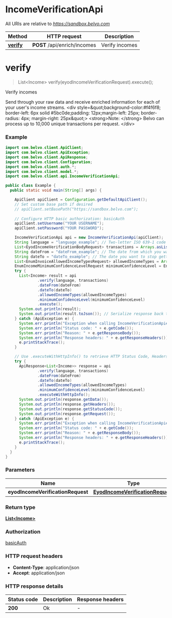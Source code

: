 # IncomeVerificationApi

All URIs are relative to *https://sandbox.belvo.com*

| Method | HTTP request | Description |
|------------- | ------------- | -------------|
| [**verify**](IncomeVerificationApi.md#verify) | **POST** /api/enrich/incomes | Verify incomes |


<a name="verify"></a>
# **verify**
> List&lt;Income&gt; verify(eyodIncomeVerificationRequest).execute();

Verify incomes

Send through your raw data and receive enriched information for each of your user&#39;s income streams.  &lt;div style&#x3D;\&quot;background-color:#f4f6f8; border-left: 6px solid #5bc0de;padding: 12px;margin-left: 25px; border-radius: 4px; margin-right: 25px\&quot;&gt; &lt;strong&gt;Note: &lt;/strong&gt; Belvo can process up to 10,000 unique transactions per request. &lt;/div&gt;

### Example
```java
import com.belvo.client.ApiClient;
import com.belvo.client.ApiException;
import com.belvo.client.ApiResponse;
import com.belvo.client.Configuration;
import com.belvo.client.auth.*;
import com.belvo.client.model.*;
import com.belvo.client.api.IncomeVerificationApi;

public class Example {
  public static void main(String[] args) {

    ApiClient apiClient = Configuration.getDefaultApiClient();
    // Set custom base path if desired
    // apiClient.setBasePath("https://sandbox.belvo.com");
    
    // Configure HTTP basic authorization: basicAuth
    apiClient.setUsername("YOUR USERNAME");
    apiClient.setPassword("YOUR PASSWORD");

    IncomeVerificationApi api = new IncomeVerificationApi(apiClient);
    String language = "language_example"; // Two-letter ISO 639-1 code for the language of the transaction.
    List<EyodIncomeVerificationBodyRequest> transactions = Arrays.asList(); // An array of transaction objects that you want enriched.  **Note:** Each object corresponds to one, unique transaction and you can send through up to 10,000 transactions per request.
    String dateFrom = "dateFrom_example"; // The date from which you want to start getting incomes for, in `YYYY-MM-DD` format, within the last 365 days. When you use this parameter, you must also send `date_to`.  ⚠️ The value of `date_from` cannot be greater than `date_to`.
    String dateTo = "dateTo_example"; // The date you want to stop getting incomes for, in `YYYY-MM-DD` format, within the last 365 days. When you use this parameter, you must also send `date_from`.  ⚠️ The value of `date_to` cannot be greater than today's date (in other words, no future dates).
    List<EnumInvoiceAllowedIncomeTypesRequest> allowedIncomeTypes = Arrays.asList();
    EnumIncomeMinimumConfidenceLevelRequest minimumConfidenceLevel = EnumIncomeMinimumConfidenceLevelRequest.fromValue("HIGH");
    try {
      List<Income> result = api
              .verify(language, transactions)
              .dateFrom(dateFrom)
              .dateTo(dateTo)
              .allowedIncomeTypes(allowedIncomeTypes)
              .minimumConfidenceLevel(minimumConfidenceLevel)
              .execute();
      System.out.println(result);
      System.out.println(result.toJson()); // Serialize response back to JSON 
    } catch (ApiException e) {
      System.err.println("Exception when calling IncomeVerificationApi#verify");
      System.err.println("Status code: " + e.getCode());
      System.err.println("Reason: " + e.getResponseBody());
      System.err.println("Response headers: " + e.getResponseHeaders());
      e.printStackTrace();
    }

    // Use .executeWithHttpInfo() to retrieve HTTP Status Code, Headers and Request 
    try {
      ApiResponse<List<Income>> response = api
              .verify(language, transactions)
              .dateFrom(dateFrom)
              .dateTo(dateTo)
              .allowedIncomeTypes(allowedIncomeTypes)
              .minimumConfidenceLevel(minimumConfidenceLevel)
              .executeWithHttpInfo();
      System.out.println(response.getData());
      System.out.println(response.getHeaders());
      System.out.println(response.getStatusCode());
      System.out.println(response.getRequest());
    } catch (ApiException e) {
      System.err.println("Exception when calling IncomeVerificationApi#verify");
      System.err.println("Status code: " + e.getCode());
      System.err.println("Reason: " + e.getResponseBody());
      System.err.println("Response headers: " + e.getResponseHeaders());
      e.printStackTrace();
    }
  }
}
```

### Parameters

| Name | Type | Description  | Notes |
|------------- | ------------- | ------------- | -------------|
| **eyodIncomeVerificationRequest** | [**EyodIncomeVerificationRequest**](EyodIncomeVerificationRequest.md)|  | |

### Return type

[**List&lt;Income&gt;**](Income.md)

### Authorization

[basicAuth](../README.md#basicAuth)

### HTTP request headers

 - **Content-Type**: application/json
 - **Accept**: application/json

### HTTP response details
| Status code | Description | Response headers |
|-------------|-------------|------------------|
| **200** | Ok |  -  |

